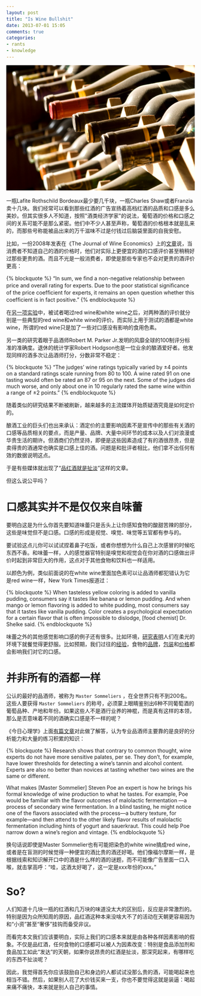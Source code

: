 ```yaml
---
layout: post
title: "Is Wine Bullshit"
date: 2013-07-01 15:05
comments: true
categories: 
- rants
- knowledge
---
```


![Raw git log output](/downloads/images/wine.jpeg "Don't touch me...")

一瓶Lafite Rothschild Bordeaux最少要几千块，一瓶Charles Shaw或者Franzia卖十几块。我们经常可以看到那些红酒的广告宣扬着高档红酒的品质和口感是多么美妙。但其实很多人不知道，按照"酒类经济学家"的说法，葡萄酒的价格和口感之间的关系可能不是那么紧密。他们中不少人甚至声称，葡萄酒的价格根本就是乱来的，而那些号称能被品出来的万千滋味不过是付钱过后脑袋里面的自我安慰。

比如，一份2008年发表在《The Journal of Wine Economics》上的[文章](http://www.wine-economics.org/aawe/wp-content/uploads/2012/10/Vol.3-No.1-2008-Evidence-from-a-Large-Sample-of-Blind-Tastings.pdf)说，当消费者不知道自己的酒的价格时，他们对实际上更便宜的酒的口感评价甚至稍稍好过那些更贵的酒。而且不光是一般消费者，即使是那些专家也不会对更贵的酒评价更高：

{% blockquote %}
“In sum, we ﬁnd a non-negative relationship between price and overall rating for experts. Due to the poor statistical signiﬁcance of the price coefﬁcient for experts, it remains an open question whether this coefﬁcient is in fact positive.”
{% endblockquote %}

在[另一项实验](http://www.newyorker.com/online/blogs/frontal-cortex/2012/06/wine-taste.html)中，被试者喝过red wine和white wine之后，对两种酒的评价就分别是一些典型的red wine和white wine的评价。而实际上用于测试的酒都是white wine，所谓的red wine只是加了一些对口感没有影响的食用色素。

另一类的研究着眼于品酒师Robert M. Parker Jr.发明的风靡全球的100制评分标准的准确度。退休的统计学家Robert Hodgson也是一位业余的酿酒爱好者。他发现同样的酒多次让品酒师打分，分数非常不稳定：

{% blockquote %}
“The judges’ wine ratings typically varied by ±4 points on a standard ratings scale running from 80 to 100. A wine rated 91 on one tasting would often be rated an 87 or 95 on the next. Some of the judges did much worse, and only about one in 10 regularly rated the same wine within a range of ±2 points.”
{% endblockquote %}

随着类似的研究结果不断被刷新，越来越多的主流媒体开始质疑酒究竟是如何定价的。

酿酒工业的巨头们也出来承认：酒定价的主要影响因素不是宣传中的那些有关酒的口感等品质相关的要点，而是产量、品牌、大量中间环节的成本以及人们对浪漫或华贵生活的期许。但酒商们仍然坚持，即便是这些因素造成了有的酒很昂贵，但是卖得贵的酒通常也确实是口感上佳的酒。问题是和批评者相比，他们拿不出任何有效的数据说明这点。

于是有些媒体就出现了“[品红酒就是扯淡](http://io9.com/wine-tasting-is-bullshit-heres-why-496098276)”这样的文章。

但这么说公平吗？

口感其实并不是仅仅来自味蕾
======================

要明白这是为什么你首先要知道味蕾只是舌头上让你感知食物的酸甜苦辣的部分，这些是味觉但不是口感。口感的形成是视觉、嗅觉、味觉等五官都有参与的。

要试验这点儿你可以试试捏着鼻子吃饭，或者你想想为什么自己上次感冒的时候吃东西不香。和味蕾一样，人的感觉器官特别是嗅觉和视觉会在你对酒的口感做出评价时起到非常巨大的作用，这点对于其他食物和饮料也一样适用。

以颜色为例，类似前面说的在white wine里面加色素可以让品酒师都犯错认为它是red wine一样，New York Times报道过：

{% blockquote %}
When tasteless yellow coloring is added to vanilla pudding, consumers say it tastes like banana or lemon pudding. And when mango or lemon flavoring is added to white pudding, most consumers say that it tastes like vanilla pudding. Color creates a psychological expectation for a certain flavor that is often impossible to dislodge, [food chemist] Dr. Shelke said.
{% endblockquote %}

味蕾之外的其他感觉影响口感的例子还有很多。比如环境，[研究表明](http://www.amsciepub.com/doi/abs/10.2466/01.PR0.111.4.228-232)人们在柔光的环境下就餐觉得更舒服。比如预期，我们过往的[经验](http://www.huffingtonpost.com/Menuism/does-the-way-we-see-food-affect-taste_b_1872204.html)，食物的[品牌](http://www.jstor.org/discover/10.2307/3152198?uid=3739560&uid=2&uid=4&uid=3739256&sid=21102447342477)，[包装](http://www.griffithhack.com.au/mediacentre-Canafoodsbrandaffectyourperceptionsoftaste)和[价格](http://www.psychologytoday.com/blog/evolved-primate/201002/does-price-tag-have-taste)都会影响我们对它的口感。

并非所有的酒都一样
================

公认的最好的品酒师，被称为 `Master Sommeliers` ，在全世界只有不到200名。这些人要获得 `Master Sommeliers` 的称号，必须蒙上眼睛鉴别出6种不同葡萄酒的葡萄品种、产地和年份。如果这些人不是酒行业养的神棍，而是真有这样的本领，那么是否意味着不同的酒确实口感是不一样的呢？

《今日心理学》上面[有篇文章](http://www.psychologytoday.com/blog/sensory-superpowers/200908/you-drink-what-you-think)对此做了解答，认为专业品酒师主要靠的是良好的分析能力和大量的练习积累的知识：

{% blockquote %}
Research shows that contrary to common thought, wine experts do not have more sensitive palates, per se. They don’t, for example, have lower thresholds for detecting a wine’s tannin and alcohol content. Experts are also no better than novices at tasting whether two wines are the same or different. 

What makes [Master Sommelier] Steven Poe an expert is how he brings his formal knowledge of wine production to what he tastes. For example, Poe would be familiar with the flavor outcomes of malolactic fermentation —a process of secondary wine fermentation. In a blind tasting, he might notice one of the flavors associated with the process—a buttery texture, for example—and then attend to the other likely flavor results of malolactic fermentation including hints of yogurt and sauerkraut. This could help Poe narrow down a wine’s region and vintage.
{% endblockquote %}

换句话说即使是Master Sommelier也有可能把染色的white wine搞成red wine，或者是在盲测的时候觉得一种便宜的酒比贵的酒还好喝。他们像福尔摩斯一样，是根据线索和知识解开口中的酒是什么样的酒的谜题，而不可能像广告里面一口入喉，就击掌高呼：“哇，这酒太好喝了，这一定是xxx年份的xxx。” 

So?
====

人们知道十几块一瓶的红酒和几万块的味道没太大的区别后，反应是非常激烈的。特别是因为众所知周的原因，品红酒这种本来没啥大不了的活动在天朝更容易因为和“小资”甚至“奢侈”挂钩而备受非议。

而看完本文我们应该要明白，实际上我们的口感本来就是由各种各样因素影响的假象。不仅是品红酒，任何食物的口感都可以被人为因素改变：特别是食品添加剂和食品加工如此“发达”的天朝，如果你说昂贵的红酒是扯淡，那深究起来，有哪样吃的东西不扯淡呢？

因此，我觉得首先你应该鼓励自己和身边的人都试试没那么贵的酒，可能喝起来也相当不错。然后，如果别人花了大价钱买来一支，你也不要觉得这就是装逼：喝起来痛不痛快，本来就是别人自己的事情。
